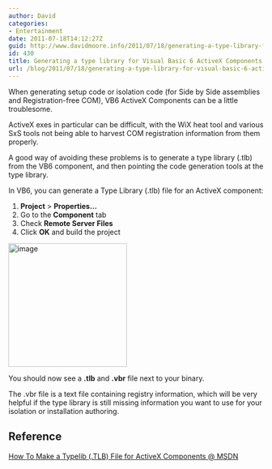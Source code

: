 ```yaml
---
author: David
categories:
- Entertainment
date: 2011-07-18T14:12:27Z
guid: http://www.davidmoore.info/2011/07/18/generating-a-type-library-for-visual-basic-6-activex-components/
id: 430
title: Generating a type library for Visual Basic 6 ActiveX Components
url: /blog/2011/07/18/generating-a-type-library-for-visual-basic-6-activex-components/
---
```


When generating setup code or isolation code (for Side by Side assemblies and Registration-free COM), VB6 ActiveX Components can be a little troublesome.

ActiveX exes in particular can be difficult, with the WiX heat tool and various SxS tools not being able to harvest COM registration information from them properly.

A good way of avoiding these problems is to generate a type library (.tlb) from the VB6 component, and then pointing the code generation tools at the type library.

In VB6, you can generate a Type Library (.tlb) file for an ActiveX component:

  1. **Project** > **<Project Name> Properties…**
  2. Go to the **Component** tab
  3. Check **Remote Server Files**
  4. Click **OK** and build the project

[<img style="background-image: none; border-bottom: 0px; border-left: 0px; margin: 0px; padding-left: 0px; padding-right: 0px; display: inline; border-top: 0px; border-right: 0px; padding-top: 0px" title="image" border="0" alt="image" src="http://www.sadrobot.co.nz/wp-content/uploads/2011/07/image_thumb.png" width="234" height="244" />](http://www.sadrobot.co.nz/wp-content/uploads/2011/07/image.png)

You should now see a **.tlb** and **.vbr** file next to your binary.

The .vbr file is a text file containing registry information, which will be very helpful if the type library is still missing information you want to use for your isolation or installation authoring.

## Reference

[How To Make a Typelib (.TLB) File for ActiveX Components @ MSDN](http://support.microsoft.com/kb/161272)